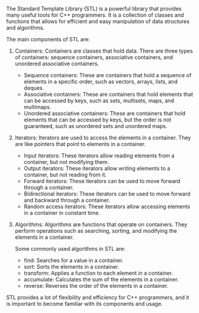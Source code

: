 The Standard Template Library (STL) is a powerful library that provides many useful tools for C++ programmers. It is a collection of classes and functions that allows for efficient and easy manipulation of data structures and algorithms.

The main components of STL are:

1. Containers: Containers are classes that hold data. There are three types of containers: sequence containers, associative containers, and unordered associative containers.

    - Sequence containers: These are containers that hold a sequence of elements in a specific order, such as vectors, arrays, lists, and deques.
    - Associative containers: These are containers that hold elements that can be accessed by keys, such as sets, multisets, maps, and multimaps.
    - Unordered associative containers: These are containers that hold elements that can be accessed by keys, but the order is not guaranteed, such as unordered sets and unordered maps.

2. Iterators: Iterators are used to access the elements in a container. They are like pointers that point to elements in a container.

    - Input iterators: These iterators allow reading elements from a container, but not modifying them.
    - Output iterators: These iterators allow writing elements to a container, but not reading from it.
    - Forward iterators: These iterators can be used to move forward through a container.
    - Bidirectional iterators: These iterators can be used to move forward and backward through a container.
    - Random access iterators: These iterators allow accessing elements in a container in constant time.

3. Algorithms: Algorithms are functions that operate on containers. They perform operations such as searching, sorting, and modifying the elements in a container.

    Some commonly used algorithms in STL are:

    - find: Searches for a value in a container.
    - sort: Sorts the elements in a container.
    - transform: Applies a function to each element in a container.
    - accumulate: Calculates the sum of the elements in a container.
    - reverse: Reverses the order of the elements in a container.

STL provides a lot of flexibility and efficiency for C++ programmers, and it is important to become familiar with its components and usage.
